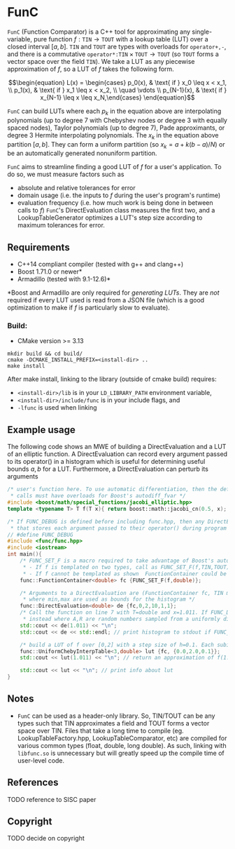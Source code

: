 FunC
====

`FunC` (Function Comparator) is a C++ tool for approximating any single-variable, pure function $f:\texttt{TIN}\to \texttt{TOUT}$ with a lookup table (LUT) over a closed interval $[a,b]$. $\texttt{TIN}$ and $\texttt{TOUT}$ are types with overloads for $\texttt{operator+,-}$, and there is a commutative $\texttt{operator*:TIN}\times\texttt{TOUT}\to\texttt{TOUT}$ (so $\texttt{TOUT}$ forms a vector space over the field $\texttt{TIN}$). We take a LUT as any piecewise approximation of $f$, so a LUT of $f$ takes the following form.

```math
\begin{equation}
L(x) = \begin{cases} p_0(x), & \text{ if } x_0 \leq x < x_1, \\
p_1(x), & \text{ if } x_1 \leq x < x_2,
\\ \quad \vdots \\
p_{N-1}(x), & \text{ if } x_{N-1} \leq x \leq x_N,\end{cases}
\end{equation}
```

`FunC` can build LUTs where each $p_k$ in the equation above are interpolating polynomials (up to degree 7 with Chebyshev nodes or degree 3 with equally spaced nodes), Taylor polynomials (up to degree 7), Pade approximants, or degree 3 Hermite interpolating polynomials. The $x_k$ in the equation above partition $[a,b]$. They can form a uniform partition (so $x_k=a+k(b-a)/N$) or be an automatically generated nonuniform partition.

`FunC` aims to streamline finding a good LUT of $f$ for a user's application. To do so, we must measure factors such as
- absolute and relative tolerances for error
- domain usage (i.e. the inputs to $f$ during the user's program's runtime)
- evaluation frequency (i.e. how much work is being done in between calls to $f$)
`FunC`'s DirectEvaluation class measures the first two, and a LookupTableGenerator optimizes a LUT's step size according to maximum tolerances for error.


Requirements
------------

- C++14 compliant compiler (tested with g++ and clang++)
- Boost 1.71.0 or newer*
- Armadillo (tested with 9.1-12.6)*

\*Boost and Armadillo are only required for _generating LUTs_. They are _not_ required if every LUT used is read from a JSON file (which is a good optimization to make if $f$ is particularly slow to evaluate).

### Build:

- CMake version >= 3.13
```
mkdir build && cd build/
cmake -DCMAKE_INSTALL_PREFIX=<install-dir> ..
make install
```

After make install, linking to the library (outside of cmake build) requires:
- `<install-dir>/lib` is in your `LD_LIBRARY_PATH` environment variable,
- `<install-dir>/include/func` is in your include flags, and
- `-lfunc` is used when linking

Example usage
-------------
The following code shows an MWE of building a DirectEvaluation and a LUT of an elliptic function.
A DirectEvaluation can record every argument passed to its operator() in a histogram which is useful for determining useful bounds $a,b$ for a LUT. Furthermore, a DirectEvaluation can perturb its arguments 

```c++
/* user's function here. To use automatic differentiation, then the definition of f must be templated, and any function f
 * calls must have overloads for Boost's autodiff_fvar */
#include <boost/math/special_functions/jacobi_elliptic.hpp>
template <typename T> T f(T x){ return boost::math::jacobi_cn(0.5, x); }

/* If FUNC_DEBUG is defined before including func.hpp, then any DirectEvaluation or FailureProofTable will have a histogram
 * that stores each argument passed to their operator() during program runtime */
// #define FUNC_DEBUG
#include <func/func.hpp>
#include <iostream>
int main(){
    /* FUNC_SET_F is a macro required to take advantage of Boost's automatic differentiation.
     * - If f is templated on two types, call as FUNC_SET_F(f,TIN,TOUT)
     * - If f cannot be templated as shown  FunctionContainer could be constructed with f<double>, but */
    func::FunctionContainer<double> fc {FUNC_SET_F(f,double)};

    /* Arguments to a DirectEvaluation are (FunctionContainer fc, TIN min=0, TIN max=1, uint nbins=10, TOUT aerr=0, TIN rerr=0)
     * where min,max are used as bounds for the histogram */
    func::DirectEvaluation<double> de {fc,0,2,10,1,1};
    /* Call the function on line 7 with T=double and x=1.011. If FUNC_DEBUG is defined then f(x)(1+R*rerr)+A*aerr is returned
     * instead where A,R are random numbers sampled from a uniformly distributed random variable over [0,1] */
    std::cout << de(1.011) << "\n"; 
    std::cout << de << std::endl; // print histogram to stdout if FUNC_DEBUG is defined

    /* build a LUT of f over [0,2] with a step size of h=0.1. Each subinterval will use degree 3 Chebyshev interpolating polynomials */
    func::UniformChebyInterpTable<3,double> lut {fc, {0.0,2.0,0.1}};
    std::cout << lut(1.011) << "\n"; // return an approximation of f(1.011) with a piecewise cubic polynomial

    std::cout << lut << "\n"; // print info about lut
}
```


Notes
-----
- `FunC` can be used as a header-only library. So, TIN/TOUT can be any types such that TIN approximates a field and TOUT forms a vector space over TIN. Files that take a long time to compile (eg. LookupTableFactory.hpp, LookupTableComparator, etc) are compiled for various common types (float, double, long double). As such, linking with `libfunc.so` is unnecessary but will greatly speed up the compile time of user-level code.


References
----------

TODO reference to SISC paper


Copyright
---------

TODO decide on copyright
